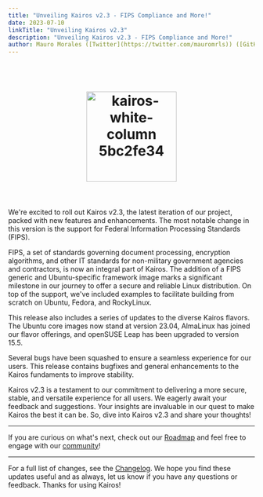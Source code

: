 ```yaml
---
title: "Unveiling Kairos v2.3 - FIPS Compliance and More!"
date: 2023-07-10
linkTitle: "Unveiling Kairos v2.3"
description: "Unveiling Kairos v2.3 - FIPS Compliance and More!"
author: Mauro Morales ([Twitter](https://twitter.com/mauromrls)) ([GitHub](https://github.com/mauromorales))
---
```

<h1 align="center">
  <br>
     <img width="184" alt="kairos-white-column 5bc2fe34" src="https://user-images.githubusercontent.com/2420543/215073247-96988fd1-7fcf-4877-a28d-7c5802db43ab.png">
    <br>
<br>
</h1>

We're excited to roll out Kairos v2.3, the latest iteration of our project, packed with new features and enhancements. The most notable change in this version is the support for Federal Information Processing Standards (FIPS).

FIPS, a set of standards governing document processing, encryption algorithms, and other IT standards for non-military government agencies and contractors, is now an integral part of Kairos. The addition of a FIPS generic and Ubuntu-specific framework image marks a significant milestone in our journey to offer a secure and reliable Linux distribution. On top of the support, we've included examples to facilitate building from scratch on Ubuntu, Fedora, and RockyLinux.

This release also includes a series of updates to the diverse Kairos flavors. The Ubuntu core images now stand at version 23.04, AlmaLinux has joined our flavor offerings, and openSUSE Leap has been upgraded to version 15.5.

Several bugs have been squashed to ensure a seamless experience for our users. This release contains bugfixes and general enhancements to the Kairos fundaments to improve stability.

Kairos v2.3 is a testament to our commitment to delivering a more secure, stable, and versatile experience for all users. We eagerly await your feedback and suggestions. Your insights are invaluable in our quest to make Kairos the best it can be. So, dive into Kairos v2.3 and share your thoughts!

---

If you are curious on what's next, check out our [Roadmap](https://github.com/orgs/kairos-io/projects/2) and feel free to engage with our [community](https://kairos.io/community/)!

---

For a full list of changes, see the  [Changelog](https://github.com/kairos-io/kairos/releases/tag/v2.3.0). We hope you find these updates useful and as always, let us know if you have any questions or feedback. Thanks for using Kairos!
